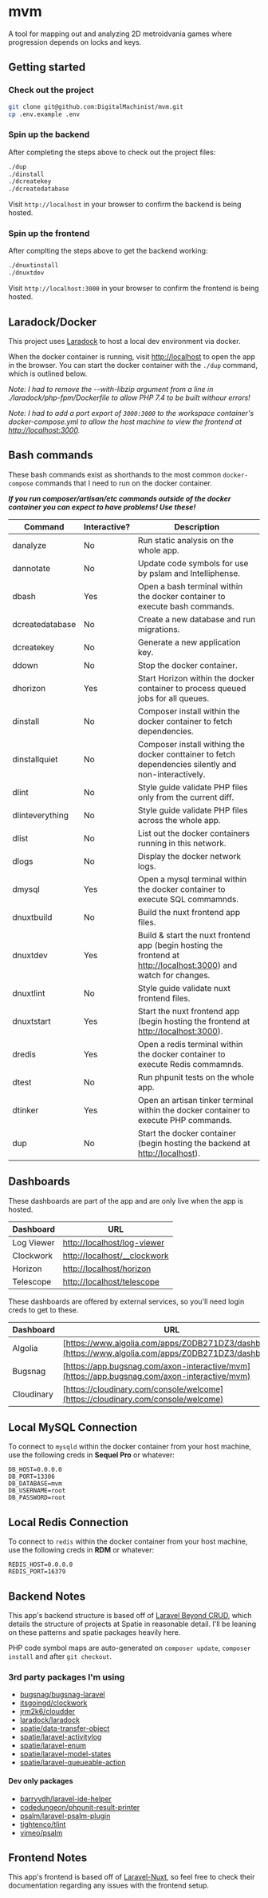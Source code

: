 # mvm

A tool for mapping out and analyzing 2D metroidvania games where progression depends on locks and keys.

## Getting started

### Check out the project

```bash
git clone git@github.com:DigitalMachinist/mvm.git
cp .env.example .env
```

### Spin up the backend

After completing the steps above to check out the project files:

```bash
./dup
./dinstall
./dcreatekey
./dcreatedatabase
```

Visit `http://localhost` in your browser to confirm the backend is being hosted.

### Spin up the frontend

After complting the steps above to get the backend working:

```bash
./dnuxtinstall
./dnuxtdev
```

Visit `http://localhost:3000` in your browser to confirm the frontend is being hosted.

## Laradock/Docker

This project uses [Laradock](https://laradock.io/) to host a local dev environment via docker.

When the docker container is running, visit [http://localhost](http://localhost) to open the app in the browser. You can start the docker container with the `./dup` command, which is outlined below.

*Note: I had to remove the --with-libzip argument from a line in ./laradock/php-fpm/Dockerfile to allow PHP 7.4 to be built withour errors!*

*Note: I had to add a port export of `3000:3000` to the workspace container's docker-compose.yml to allow the host machine to view the frontend at [http://localhost:3000](http://localhost:3000).*

## Bash commands

These bash commands exist as shorthands to the most common `docker-compose` commands that I need to run on the docker container.

***If you run composer/artisan/etc commands outside of the docker container you can expect to have problems! Use these!***

| Command         | Interactive? | Description |
|-----------------|--------------|-------------|
| danalyze        | No           | Run static analysis on the whole app. |
| dannotate       | No           | Update code symbols for use by pslam and Intelliphense. |
| dbash           | Yes          | Open a bash terminal within the docker container to execute bash commands. |
| dcreatedatabase | No           | Create a new database and run migrations. |
| dcreatekey      | No           | Generate a new application key. |
| ddown           | No           | Stop the docker container. |
| dhorizon        | Yes          | Start Horizon within the docker container to process queued jobs for all queues. |
| dinstall        | No           | Composer install within the docker container to fetch dependencies.
| dinstallquiet   | No           | Composer install withing the docker conttainer to fetch dependencies silently and non-interactively. |
| dlint           | No           | Style guide validate PHP files only from the current diff. |
| dlinteverything | No           | Style guide validate PHP files across the whole app. |
| dlist           | No           | List out the docker containers running in this network. |
| dlogs           | No           | Display the docker network logs. |
| dmysql          | Yes          | Open a mysql terminal within the docker container to execute SQL commamnds. |
| dnuxtbuild      | No           | Build the nuxt frontend app files. |
| dnuxtdev        | Yes          | Build & start the nuxt frontend app (begin hosting the frontend at [http://localhost:3000](http://localhost:3000)) and watch for changes. |
| dnuxtlint       | No           | Style guide validate nuxt frontend files. |
| dnuxtstart      | Yes          | Start the nuxt frontend app (begin hosting the frontend at [http://localhost:3000](http://localhost:3000)). |
| dredis          | Yes          | Open a redis terminal within the docker container to execute Redis commamnds. |
| dtest           | No           | Run phpunit tests on the whole app. |
| dtinker         | Yes          | Open an artisan tinker terminal within the docker container to execute PHP commands. |
| dup             | No           | Start the docker container (begin hosting the backend at [http://localhost](http://localhost)). |

## Dashboards

These dashboards are part of the app and are only live when the app is hosted.

| Dashboard   | URL |
|-------------|-----|
| Log Viewer  | [http://localhost/log-viewer](http://localhost/log-viewer) |
| Clockwork   | [http://localhost/__clockwork](http://localhost/__clockwork) |
| Horizon     | [http://localhost/horizon](http://localhost/horizon) |
| Telescope   | [http://localhost/telescope](http://localhost/telescope) |

These dashboards are offered by external services, so you'll need login creds to get to these.

| Dashboard   | URL |
|-------------|-----|
| Algolia     | [https://www.algolia.com/apps/Z0DB271DZ3/dashboard](https://www.algolia.com/apps/Z0DB271DZ3/dashboard) |
| Bugsnag     | [https://app.bugsnag.com/axon-interactive/mvm](https://app.bugsnag.com/axon-interactive/mvm) |
| Cloudinary  | [https://cloudinary.com/console/welcome](https://cloudinary.com/console/welcome) |

## Local MySQL Connection

To connect to `mysqld` within the docker container from your host machine, use the following creds in **Sequel Pro** or whatever:

```env
DB_HOST=0.0.0.0
DB_PORT=13306
DB_DATABASE=mvm
DB_USERNAME=root
DB_PASSWORD=root
```

## Local Redis Connection

To connect to `redis` within the docker container from your host machine, use the following creds in **RDM** or whatever:

```env
REDIS_HOST=0.0.0.0
REDIS_PORT=16379
```

## Backend Notes

This app's backend structure is based off of [Laravel Beyond CRUD](https://stitcher.io/blog/laravel-beyond-crud), which details the structure of projects at Spatie in reasonable detail. I'll be leaning on these patterns and spatie packages heavily here.

PHP code symbol maps are auto-generated on `composer update`, `composer install` and after `git checkout`.

### 3rd party packages I'm using

- [bugsnag/bugsnag-laravel](https://github.com/bugsnag/bugsnag-laravel)
- [itsgoingd/clockwork](https://github.com/itsgoingd/clockwork)
- [jrm2k6/cloudder](https://github.com/jrm2k6/cloudder)
- [laradock/laradock](https://github.com/laradock/laradock)
- [spatie/data-transfer-object](https://github.com/spatie/data-transfer-object)
- [spatie/laravel-activitylog](https://github.com/spatie/laravel-activitylog)
- [spatie/laravel-enum](https://github.com/spatie/laravel-enum)
- [spatie/laravel-model-states](https://github.com/spatie/laravel-model-states)
- [spatie/laravel-queueable-action](https://github.com/spatie/laravel-queueable-action)

#### Dev only packages

- [barryvdh/laravel-ide-helper](https://github.com/barryvdh/laravel-ide-helper)
- [codedungeon/phpunit-result-printer](https://github.com/mikeerickson/phpunit-pretty-result-printer)
- [psalm/laravel-psalm-plugin](https://github.com/psalm/laravel-psalm-plugin)
- [tightenco/tlint](https://github.com/tightenco/tlint)
- [vimeo/psalm](https://github.com/vimeo/psalm)

## Frontend Notes

This app's frontend is based off of [Laravel-Nuxt](https://github.com/cretueusebiu/laravel-nuxt), so feel free to check their documentation regarding any issues with the frontend setup.
